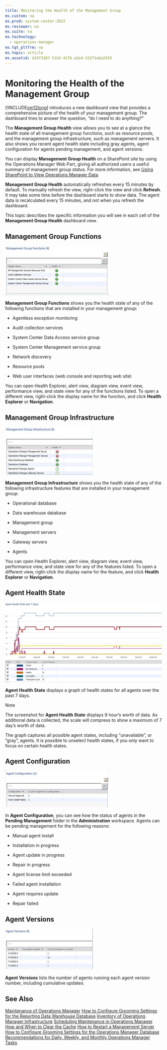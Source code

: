 ```yaml
---
title: Monitoring the Health of the Management Group
ms.custom: na
ms.prod: system-center-2012
ms.reviewer: na
ms.suite: na
ms.technology: 
  - operations-manager
ms.tgt_pltfrm: na
ms.topic: article
ms.assetid: 42973387-51b3-4276-a2e4-522f1eba2435
---
```

# Monitoring the Health of the Management Group
[!INCLUDE[om12long](Token/om12long_md.md)] introduces a new dashboard view that provides a comprehensive picture of the health of your management group. The dashboard tries to answer the question, “do I need to do anything?”

The **Management Group Health** view allows you to see at a glance the health state of all management group functions, such as resource pools, and the management group infrastructure, such as management servers. It also shows you recent agent health state including gray agents, agent configuration for agents pending management, and agent versions.

You can display **Management Group Health** on a SharePoint site by using the Operations Manager Web Part, giving all authorized users a useful summary of management group status. For more information, see [Using SharePoint to View Operations Manager Data](Using-SharePoint-to-View-Operations-Manager-Data.md).

**Management Group Health** automatically refreshes every 15 minutes by default. To manually refresh the view, right\-click the view and click **Refresh**. It may take some time before the dashboard starts to show data. The agent data is recalculated every 15 minutes, and not when you refresh the dashboard.

This topic describes the specific information you will see in each cell of the **Management Group Health** dashboard view.

## Management Group Functions
![](Image/OM12MgtGpHealth_Function.gif)

**Management Group Functions** shows you the health state of any of the following functions that are installed in your management group:

-   Agentless exception monitoring

-   Audit collection services

-   System Center Data Access service group

-   System Center Management service group

-   Network discovery

-   Resource pools

-   Web user interfaces \(web console and reporting web site\)

You can open Health Explorer, alert view, diagram view, event view, performance view, and state view for any of the functions listed. To open a different view, right\-click the display name for the function, and click **Health Explorer** or **Navigation**.

## Management Group Infrastructure
![](Image/OM12MgtGpHealth_Infrastructure.gif)

**Management Group Infrastructure** shows you the health state of any of the following infrastructure features that are installed in your management group:

-   Operational database

-   Data warehouse database

-   Management group

-   Management servers

-   Gateway servers

-   Agents

You can open Health Explorer, alert view, diagram view, event view, performance view, and state view for any of the features listed. To open a different view, right\-click the display name for the feature, and click **Health Explorer** or **Navigation**.

## Agent Health State
![](Image/OM12MgtGpHealth_AgentHealth.gif)

**Agent Health State** displays a graph of health states for all agents over the past 7 days.

> [!NOTE]
> The screenshot for **Agent Health State** displays 9 hour’s worth of data. As additional data is collected, the scale will compress to show a maximum of 7 day’s worth of data.

The graph captures all possible agent states, including “unavailable”, or “gray”, agents. It is possible to unselect health states, if you only want to focus on certain health states.

## Agent Configuration
![](Image/OM12MgtGpHealth_AgentConfig.gif)

In **Agent Configuration**, you can see how the status of agents in the **Pending Management** folder in the **Administration** workspace. Agents can be pending management for the following reasons:

-   Manual agent install

-   Installation in progress

-   Agent update in progress

-   Repair in progress

-   Agent license limit exceeded

-   Failed agent installation

-   Agent requires update

-   Repair failed

## Agent Versions
![](Image/OM12MgtGpHealth_AgentVersion.gif)

**Agent Versions** lists the number of agents running each agent version number, including cumulative updates.

## See Also
[Maintenance of Operations Manager](Maintenance-of-Operations-Manager.md)
[How to Configure Grooming Settings for the Reporting Data Warehouse Database](How-to-Configure-Grooming-Settings-for-the-Reporting-Data-Warehouse-Database.md)
[Inventory of Operations Manager Infrastructure](Inventory-of-Operations-Manager-Infrastructure.md)
[Scheduling Maintenance in Operations Manager](Scheduling-Maintenance-in-Operations-Manager.md)
[How and When to Clear the Cache](How-and-When-to-Clear-the-Cache.md)
[How to Restart a Management Server](How-to-Restart-a-Management-Server.md)
[How to Configure Grooming Settings for the Operations Manager Database](How-to-Configure-Grooming-Settings-for-the-Operations-Manager-Database.md)
[Recommendations for Daily, Weekly, and Monthly Operations Manager Tasks](Recommendations-for-Daily,-Weekly,-and-Monthly-Operations-Manager-Tasks.md)


